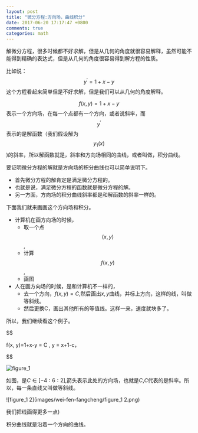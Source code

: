 ```yaml
---
layout: post
title: "微分方程:方向场，曲线积分"
date: 2017-06-20 17:17:47 +0800
comments: true
categories: math
---
```


解微分方程，很多时候都不好求解，但是从几何的角度就很容易解释，虽然可能不能得到精确的表达式，但是从几何的角度很容易得到解方程的性质。

比如说：$$y^{'}=1+x-y$$这个方程看起来简单但是不好求解，但是我们可以从几何的角度解释。

$$f(x, y) = 1+x-y$$表示一个方向场，在每一个点都有一个方向，或者说斜率，而$$y^{'}$$表示的是解函数（我们假设解为$$y_1(x)$$)的斜率，所以解函数就是，斜率和方向场相同的曲线，或者叫做，积分曲线。

要证明微分方程的解就是方向场的积分曲线也可以简单说明下。

* 首先微分方程的解肯定是满足微分方程的。
* 也就是说，满足微分方程的函数就是微分方程的解。
* 另一方面，方向场的积分曲线斜率都是和解函数的斜率一样的。

下面我们就来画画这个方向场和积分。

* 计算机在画方向场的时候，
  * 取一个点$$(x, y)$$,
  * 计算$$f(x, y)$$,
  * 画图
* 人在画方向场的时候，是和计算机不一样的，
  * 去一个方向，$f(x, y) = C$,然后画出$x, y$曲线，并标上方向，这样的线，叫做等斜线。
  * 然后更换C，画出其他所有的等值线。这样一来，速度就块多了。

所以，我们继续看这个例子。



$$

f(x, y)=1+x-y = C , y = x+1-c，

$$



![figure_1](images/wei-fen-fang-cheng/figure_1.png)



如图，是$C\in [-4:6:2]$,箭头表示此处的方向场，也就是$C$,$C$代表的是斜率。所以，每一条直线又叫做等斜线。



![figure_1 2](images/wei-fen-fangcheng/figure_1 2.png)



我们把线画得更多一点)

积分曲线就是沿着一个方向的曲线。